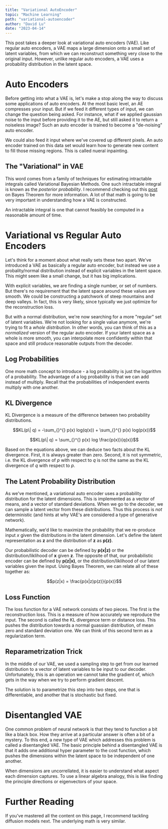 ```yaml
---
title: "Variational AutoEncoder"
topic: "Machine Learning"
path: "variational-autoencoder"
author: "David Lu"
date: "2023-04-14"
---
```


This post takes a deeper look at variational auto encoders (VAE). Like regular auto encoders, a VAE maps a large dimension onto a small set of latent variables, from which we can reconstruct something very close to the original input. However, unlike regular auto encoders, a VAE uses a probability distribution in the latent space. 

# Auto Encoders

<v-divider></v-divider>

Before getting into what a VAE is, let's make a stop along the way to discuss some applications of auto encoders. At the most basic level, an AE compresses your input. But if we feed it different types of input, we can change the question being asked. For instance, what if we applied gaussian noise to the input before providing it to the AE, but still asked it to return a noiseless image? Such an auto encoder is trained to become a "de-noising" auto encoder. 

We could also feed it input where we've covered up different pixels. An auto encoder trained on this data set would learn how to generate new content to fill those missing regions. This is called nueral inpainting. 


## The "Variational" in VAE

This word comes from a family of techniques for estimating intractable integrals called Variational Bayesian Methods. One such intractable integral is known as the *posterior probability*. I recommend checking out this [post](/posts/bayes) on Bayes Theorem for more information. A lot of that math is going to be very important in understanding how a VAE is constructed. 

<v-card variant="tonal" class="mb-5">
    <v-card-text>
    An intractable integral is one that cannot feasibly be computed in a reasonable amount of time.
    </v-card-text>
</v-card>

# Variational vs Regular Auto Encoders

<v-divider></v-divider>

Let's think for a moment about what really sets these two apart. We've introduced a VAE as basically a regular auto encoder, but instead we use a probality/normal distribution instead of explicit variables in the latent space. This might seem like a small change, but it has big implications. 

With explicit variables, we are finding a single number, or set of numbers. But there's no requirement that the latent space around these values are smooth. We could be constructing a patchwork of steep mountains and deep valleys. In fact, this is very likely, since typically we just optimize for the reconstruction loss. 

But with a normal distribution, we're now searching for a more "regular" set of latent variables. We're not looking for a single value anymore, we're trying to fit a *whole distribution*. In other words, you can think of this as a *normalized* version of the regular auto encoder. If your latent space as a whole is more smooth, you can interpolate more confidently within that space and still produce reasonable outputs from the decoder. 

## Log Probabilities

One more math concept to introduce - a log probability is just the logarithm of a probability. The advantage of a log probability is that we can add instead of multiply. Recall that the probabilities of independent events multiply with one another. 

## KL Divergence

KL Divergence is a measure of the difference between two probability distributions. 

$$KL(p\| q) = -\sum_{}^{} p(x) log(q(x)) + \sum_{}^{}  p(x) log(p(x))$$

$$KL(p\| q) = \sum_{}^{}  p(x) log \frac{p(x)}{q(x)}$$

Based on the equations above, we can deduce two facts about the KL divergence. First, it is always greater than zero. Second, it is not symmetric, i.e. the KL divergence of *p* with respect to *q* is not the same as the KL divergence of *q* with respect to *p*.

## The Latent Probability Distribution

As we've mentioned, a variational auto encoder uses a probability distribution for the latent dimensions. This is implemented as a vector of means, and a vector of standard deviations. When we go to the decoder, we can sample a latent vector from these distributions. Thus this process is *not* deterministic (and hints at why VAE's are considered a type of generative network).

Mathematically, we'd like to maximize the probability that we re-produce input *x* given the distributions in the latent dimension. Let's define the latent representation as **z** and the distribution of **z** as **p(z)**. 

Our probabilistic decoder can be defined by **p(x\|z)** or the distribution/liklihood of **x** given **z**. The opposite of that, our probabilistic encoder can be defined by **p(z\|x)**, or the distribution/liklihood of our latent variables given the input. Using Bayes Theorem, we can relate all of these together as:

$$p(z|x) = \frac{p(x|z)p(z)}{p(x)}$$


## Loss Function

The loss function for a VAE network consists of two pieces. The first is the reconstruction loss. This is a measure of how accurately we reproduce the input. The second is called the KL divergence term or distance loss. This pushes the distribution towards a normal guassian distribution, of mean zero and standard deviation one. We can think of this second term as a regularization term. 


## Reparametrization Trick

In the middle of our VAE, we used a sampling step to get from our learned distribution to a vector of latent variables to be input to our decoder. Unfortunately, this is an operation we cannot take the gradient of, which gets in the way when we try to perform gradient descent. 

The solution is to parametrize this step into two steps, one that is differentiable, and another that is stochastic but fixed.  


# Disentangled VAE

<v-divider></v-divider>

One common problem of neural network is that they tend to function a bit like a black box. How they arrive at a particular answer is often a bit of a mystery. To this end, a new type of VAE which addresses this problem is called a disentangled VAE. The basic principle behind a disentangled VAE is that it adds one additional hyper parameter to the cost function, which pushes the dimensions within the latent space to be independent of one another. 

When dimensions are uncorrellated, it is easier to understand what aspect each dimension captures. To use a linear algebra analogy, this is like finding the principle directions or eigenvectors of your space. 


# Further Reading

<v-divider></v-divider>

If you've mastered all the content on this page, I recommend tackling diffusion models next. The underlying math is very similar. 
